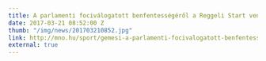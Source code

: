```yaml
---
title: A parlamenti fociválogatott benfentességéről a Reggeli Start vendégeként
date: 2017-03-21 08:52:00 Z
thumb: "/img/news/201703210852.jpg"
link: http://mno.hu/sport/gemesi-a-parlamenti-focivalogatott-benfentessegerol-1391052
external: true
---
```

